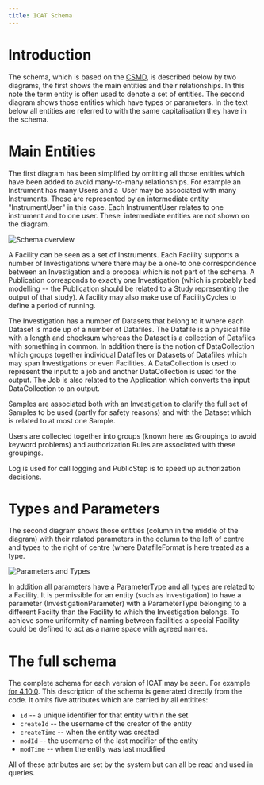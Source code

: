 ```yaml
---
title: ICAT Schema
---
```


# Introduction

The schema, which is based on the [CSMD](/user-documentation/csmd/), is described
below by two diagrams, the first shows the main entities and their
relationships. In this note the term entity is often used to denote a
set of entities. The second diagram shows those entities which have
types or parameters. In the text below all entities are referred to with
the same capitalisation they have in the schema.

# Main Entities

The first diagram has been simplified by omitting all those entities
which have been added to avoid many-to-many relationships. For example
an Instrument has many Users and a  User may be associated with many
Instruments. These are represented by an intermediate entity
"InstrumentUser" in this case. Each InstrumentUser relates to one
instrument and to one user. These  intermediate entities are not shown
on the diagram.

![Schema overview](/ICAT-4.3-Schema.png)

A Facility can be seen as a set of Instruments. Each Facility supports a
number of Investigations where there may be a one-to one correspondence
between an Investigation and a proposal which is not part of the schema.
A Publication corresponds to exactly one Investigation (which is
probably bad modelling -- the Publication should be related to a Study
representing the output of that study). A facility may also make use of
FacilityCycles to define a period of running.

The Investigation has a number of Datasets that belong to it where each
Dataset is made up of a number of Datafiles. The Datafile is a physical
file with a length and checksum whereas the Dataset is a collection of
Datafiles with something in common. In addition there is the notion of
DataCollection which groups together individual Datafiles or Datasets of
Datafiles which may span Investigations or even Facilities. A
DataCollection is used to represent the input to a job and another
DataCollection is used for the output. The Job is also related to the
Application which converts the input DataCollection to an output.

Samples are associated both with an Investigation to clarify the full
set of Samples to be used (partly for safety reasons) and with the
Dataset which is related to at most one Sample.

Users are collected together into groups (known here as Groupings to
avoid keyword problems) and authorization Rules are associated with
these groupings.

Log is used for call logging and PublicStep is to speed up authorization
decisions.

# Types and Parameters

The second diagram shows those entities (column in the middle of the
diagram) with their related parameters in the column to the left of
centre and types to the right of centre (where DatafileFormat is here
treated as a type.

![Parameters and Types](/ICAT-4.3-Schema-Parameters.png)

In addition all parameters have a ParameterType and all types are
related to a Facility. It is permissible for an entity (such as
Investigation) to have a parameter (InvestigationParameter) with a
ParameterType belonging to a different Facilty than the Facility to
which the Investigation belongs. To achieve some uniformity of naming
between facilities a special Facility could be defined to act as a name
space with agreed names.

# The full schema

The complete schema for each version of ICAT may be seen. For example
[for 4.10.0](https://repo.icatproject.org/site/icat/server/4.10.0/schema.html).
This description of the schema is generated directly from the code. It
omits five attributes which are carried by all entitites:

- `id` -- a unique identifier for that entity within the set
- `createId` -- the username of the creator of the entity
- `createTime` -- when the entity was created
- `modId` -- the username of the last modifier of the entity
- `modTime` -- when the entity was last modified

All of these attributes are set by the system but can all be read and
used in queries.
